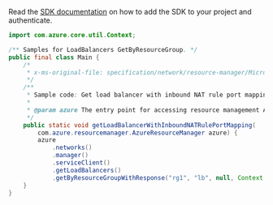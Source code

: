 Read the [SDK documentation](https://github.com/Azure/azure-sdk-for-java/blob/azure-resourcemanager_2.13.0/sdk/resourcemanager/azure-resourcemanager/README.md) on how to add the SDK to your project and authenticate.

```java
import com.azure.core.util.Context;

/** Samples for LoadBalancers GetByResourceGroup. */
public final class Main {
    /*
     * x-ms-original-file: specification/network/resource-manager/Microsoft.Network/stable/2021-05-01/examples/LoadBalancerGetInboundNatRulePortMapping.json
     */
    /**
     * Sample code: Get load balancer with inbound NAT rule port mapping.
     *
     * @param azure The entry point for accessing resource management APIs in Azure.
     */
    public static void getLoadBalancerWithInboundNATRulePortMapping(
        com.azure.resourcemanager.AzureResourceManager azure) {
        azure
            .networks()
            .manager()
            .serviceClient()
            .getLoadBalancers()
            .getByResourceGroupWithResponse("rg1", "lb", null, Context.NONE);
    }
}
```
